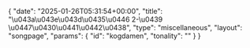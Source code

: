 {
    "date": "2025-01-26T05:31:54+00:00",
    "title": "\u043a\u043e\u043d\u0435\u0446 2-\u0439 \u0447\u0430\u0441\u0442\u0438",
    "type": "miscellaneous",
    "layout": "songpage",
    "params": {
        "id": "kogdamen",
        "tonality": ""
    }
}